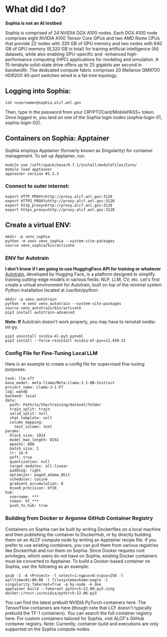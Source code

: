 # What did I do?
**Sophia is not an AI testbed**

Sophia is comprised of 24 NVIDIA DGX A100 nodes. Each DGX A100 node comprises eight NVIDIA A100 Tensor Core GPUs and two AMD Rome CPUs that provide 22 nodes with 320 GB of GPU memory and two nodes with 640 GB of GPU memory (8,320 GB in total) for training artificial intelligence (AI) datasets, while also enabling GPU-specific and -enhanced high-performance computing (HPC) applications for modeling and simulation.
A 15-terabyte solid-state drive offers up to 25 gigabits per second in bandwidth. The dedicated compute fabric comprises 20 Mellanox QM9700 HDR200 40-port switches wired in a fat-tree topology.


## Logging into Sophia:
```
ssh <username>@sophia.alcf.anl.gov
```
Then, type in the password from your CRYPTOCard/MobilePASS+ token. Once logged in, you land on one of the Sophia login nodes (sophia-login-01, sophia-login-02).

## Containers on Sophia: Apptainer

Sophia employs Apptainer (formerly known as Singularity) for container management. To set up Apptainer, run:
```
module use /soft/spack/base/0.7.1/install/modulefiles/Core/
module load apptainer
apptainer version #1.3.3
```
### Connect to outer internet:
```
export HTTP_PROXY=http://proxy.alcf.anl.gov:3128
export HTTPS_PROXY=http://proxy.alcf.anl.gov:3128
export http_proxy=http://proxy.alcf.anl.gov:3128
export https_proxy=http://proxy.alcf.anl.gov:3128
```

## Create a virtual ENV:
```
mkdir -p venv_sophia
python -m venv venv_sophia --system-site-packages
source venv_sophia/bin/activate
```

### ENV for Autotrain
**I don't know if I am going to use HuggingFace API for training or whatever**
[Autotrain](https://huggingface.co/docs/autotrain/main/en/tasks/llm_finetuning), developed by Hugging Face, is a platform designed to simplify training cutting-edge models in various fields: NLP, LLM, CV, etc. Let's first create a virtual environment for Autotrain, built on top of the minimal system Python installation located at /usr/bin/python:
```
mkdir -p venv_autotrain
python -m venv venv_autotrain --system-site-packages
source venv_autotrain/bin/activate
pip3 install autotrain-advanced
```

**Note: If** Autotrain doesn't work properly, you may have to reinstall nvidia-ml-py.
```
pip3 uninstall nvidia-ml-py3 pynvml
pip3 install --force-reinstall nvidia-ml-py==11.450.51
```

### Config File for Fine-Tuning Local LLM
Here is an example to create a config file for supervised fine-tuning purposes:
```
task: llm-sft
base_model: meta-llama/Meta-Llama-3.1-8B-Instruct
project_name: Llama-3-1-FT
log: wandb
backend: local
data:
  path: Path/to/the/training/dataset/folder
  train_split: train
  valid_split: null
  chat_template: null
  column_mapping:
    text_column: text
params:
  block_size: 1024
  model_max_length: 8192
  epochs: 800
  batch_size: 2
  lr: 1e-5
  peft: true
  quantization: null
  target_modules: all-linear
  padding: right
  optimizer: paged_adamw_8bit
  scheduler: cosine
  gradient_accumulation: 8
  mixed_precision: bf16
hub:
  username: ***
  token: hf_***
  push_to_hub: true
```

### Building from Docker or Argonne GitHub Container Registry
Containers on Sophia can be built by writing Dockerfiles on a local machine and then publishing the container to DockerHub, or by directly building them on an ALCF compute node by writing an Apptainer recipe file. If you prefer to use existing containers, you can pull them from various registries like DockerHub and run them on Sophia.
Since Docker requires root privileges, which users do not have on Sophia, existing Docker containers must be converted to Apptainer. To build a Docker-based container on Sophia, use the following as an example:
```
qsub -I -A <Project> -l select=1:ngpus=8:ncpus=256 -l walltime=01:00:00 -l filesystems=home:eagle -l singularity_fakeroot=True -q by-node -k doe
apptainer build --fakeroot pytorch:22.06-py3.sing docker://nvcr.io/nvidia/pytorch:22.06-py3
```
You can find the latest prebuilt NVIDIA PyTorch containers here. The TensorFlow containers are here (though note that LCF doesn't typically prebuild the TF-1 containers). You can search the full container registry here. For custom containers tailored for Sophia, visit ALCF's GitHub container registry.
Note: Currently, container build and executions are only supported on the Sophia compute nodes.
